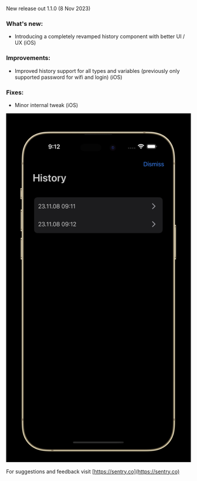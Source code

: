New release out 1.1.0 (8 Nov 2023)<!--more-->

### What's new:
- Introducing a completely revamped history component with better UI / UX (iOS)

### Improvements:
- Improved history support for all types and variables (previously only supported password for wifi and login) (iOS)

### Fixes:
- Minor internal tweak (iOS)

<img alt="img" src="/assets/images/blog/110.png" onload="this.width*=0.25">

For suggestions and feedback visit [https://sentry.co](https://sentry.co)